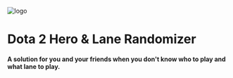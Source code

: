 
![logo](https://github.com/user-attachments/assets/62906c03-9193-4b02-bbb4-c367226cf883)

# Dota 2 Hero & Lane Randomizer
#### A solution for you and your friends when you don't know who to play and what lane to play.
